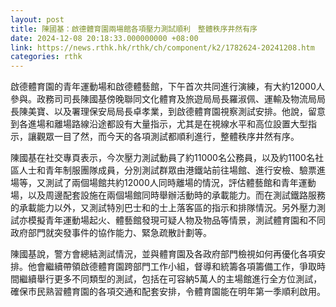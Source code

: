 ```yaml
---
layout: post
title: 陳國基：啟德體育園兩場館各項壓力測試順利　整體秩序井然有序
date: 2024-12-08 20:18:33.000000000 +08:00
link: https://news.rthk.hk/rthk/ch/component/k2/1782624-20241208.htm
categories: rthk
---
```


啟德體育園的青年運動場和啟德體藝館，下午首次共同進行演練，有大約12000人參與。政務司司長陳國基傍晚聯同文化體育及旅遊局局長羅淑佩、運輸及物流局局長陳美寶、以及署理保安局局長卓孝業，到啟德體育園視察測試安排。他說，留意到各進場和離場路線沿途都設有大量指示，尤其是在視線水平和高位設置大型指示，讓觀眾一目了然，而今天的各項測試都順利進行，整體秩序井然有序。

陳國基在社交專頁表示，今次壓力測試動員了約11000名公務員，以及約1100名社區人士和青年制服團隊成員，分別測試群眾由港鐵站前往場館、進行安檢、驗票進場等，又測試了兩個場館共約12000人同時離場的情況，評估體藝館和青年運動場，以及周邊配套設施在兩個場館同時舉辦活動時的承載能力。而在測試鐵路服務的承載能力以外，又測試特別巴士和的士上落客區的指示和排隊情況。另外壓力測試亦模擬青年運動場起火、體藝館發現可疑人物及物品等情景，測試體育園和不同政府部門就突發事件的協作能力、緊急疏散計劃等。

陳國基說，警方會總結測試情況，並與體育園及各政府部門檢視如何再優化各項安排。他會繼續帶領啟德體育園跨部門工作小組，督導和統籌各項籌備工作，爭取時間繼續舉行更多不同類型的測試，包括在可容納5萬人的主場館進行全方位測試，確保市民熟習體育園的各項交通和配套安排，令體育園能在明年第一季順利啟用。
